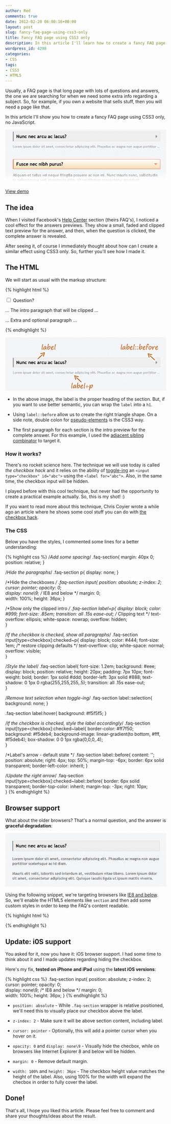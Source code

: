 ```yaml
---
author: Red
comments: true
date: 2012-02-20 06:00:16+00:00
layout: post
slug: fancy-faq-page-using-css3-only
title: Fancy FAQ page using CSS3 only
description: In this article I'll learn how to create a fancy FAQ page using CSS3 only, no JavaScript.
wordpress_id: 4298
categories:
- CSS
tags:
- CSS3
- HTML5
---
```


Usually, a FAQ page is that long page with lots of questions and answers, the one we are searching for when we need some extra info regarding a subject. So, for example, if you own a website that sells stuff, then you will need a page like that.

In this article I'll show you how to create a fancy FAQ page using CSS3 only, no JavaScript.

![](/dist/uploads/2012/02/css3-faq-page.png)

<!-- more -->

[View demo](/dist/uploads/2012/02/fancy-faq-page-using-css3-only-demo.html)

## The idea

When I visited Facebook's [Help Center](https://www.facebook.com/help/privacy/sharing-choices) section (theirs FAQ's), I noticed a cool effect for the answers previews. They show a small, faded and clipped text preview for the answer, and then, when the question is clicked, the complete answer is revealed.

After seeing it, of course I immediately thought about how can I create a similar effect using CSS3 only. So, further you'll see how I made it.

## The HTML

We will start as usual with the markup structure:

{% highlight html %}
<section class="faq-section">
    <input type="checkbox" id="q1">
    <label for="q1">Question?</label>           
    <p>... The intro paragraph that will be clipped ...</p>
    <p>... Extra and optional paragraph ...</p>   
</section>
{% endhighlight %}

![Faq markup](/dist/uploads/2012/02/fancy-faq-page-using-css3-only-markup.png)
	
  * In the above image, the label is the proper heading of the section. But, if you want to use better semantic, you can wrap the `label` into a `h1`.
	
  * Using `label::before` allow us to create the right triangle shape. On a side note, double colon for [pseudo-elements](/before-after-pseudo-elements) is the CSS3 way.
	
  * The first paragraph for each section is the intro preview for the complete answer. For this example, I used the [adjacent sibling combinator](http://www.w3.org/TR/css3-selectors/#adjacent-sibling-combinators) to target it.


### How it works?

There's no rocket science here. The technique we will use today is called _the checkbox hack_ and it relies on the ability of [toggle-ing](/web-usability-tips-for-your-website) an `<input type="checkbox" id="abc">` using the `<label for="abc">`. Also, in the same time, the checkbox input will be hidden.

I played before with this cool technique, but never had the opportunity to create a practical example actually. So, this is my shot! :)

If you want to read more about this technique, Chris Coyier wrote a while ago an article where he shows some cool stuff you can do with [the checkbox hack](http://css-tricks.com/the-checkbox-hack/).

### The CSS

Below you have the styles, I commented some lines for a better understanding:

{% highlight css %}
/*Add some spacing*/
.faq-section{
    margin: 40px 0;
        position: relative;
}

/*Hide the paragraphs*/
.faq-section p{
    display: none;
}   

/*Hide the checkboxes */
.faq-section input{
    position: absolute;
    z-index: 2;
    cursor: pointer;
    opacity: 0;         
    display: none\9; /* IE8 and below */
    margin: 0;          
    width: 100%;
    height: 36px;
}

/*Show only the clipped intro */
.faq-section label+p{
    display: block; 
    color: #999;
    font-size: .85em;
    transition: all .15s ease-out;
    /* Clipping text */
    text-overflow: ellipsis;
    white-space: nowrap;
    overflow: hidden;                       
}

/*If the checkbox is checked, show all paragraphs*/
.faq-section input[type=checkbox]:checked~p{
    display: block;
    color: #444;
    font-size: 1em;
    /* restore clipping defaults */
    text-overflow: clip; 
    white-space: normal;
    overflow: visible;  
}

/*Style the label*/
.faq-section label{
    font-size: 1.2em;
    background: #eee;
    display: block;
    position: relative;
        height: 20px;
    padding: 7px 10px;
    font-weight: bold;
    border: 1px solid #ddd;
    border-left: 3px solid #888;
    text-shadow: 0 1px 0 rgba(255,255,255,.5);
    transition: all .15s ease-out;          
}

/*Remove text selection when toggle-ing*/
.faq-section label::selection{
    background: none;
}

.faq-section label:hover{
    background: #f5f5f5;
}

/*If the checkbox is checked, style the label accordingly*/
.faq-section input[type=checkbox]:checked~label{
    border-color: #ff7f50;          
    background: #f5deb4;
    background-image: linear-gradient(to bottom, #fff, #f5deb4);
    box-shadow: 0 0 1px rgba(0,0,0,.4);             
}

/*Label's arrow - default state */
.faq-section label::before{
    content: '';
    position: absolute;
    right: 4px;
    top: 50%;
    margin-top: -6px;
    border: 6px solid transparent;
    border-left-color: inherit; 
}

/*Update the right arrow*/
.faq-section input[type=checkbox]:checked~label::before{
    border: 6px solid transparent;
    border-top-color: inherit;
    margin-top: -3px;
    right: 10px;    
}
{% endhighlight %} 


## Browser support

What about the older browsers? That's a normal question, and the answer is **graceful degradation**:

![Graceful degradation](/dist/uploads/2012/02/fancy-faq-page-graceful-degradation.png)

Using the following snippet, we're targeting browsers like [IE8 and below](/how-to-solve-common-ie-bugs). So, we'll enable the HTML5 elements like `section` and then add some custom styles in order to keep the FAQ's content readable.
    
{% highlight html %}
<!--[if lt IE 9]>
    <script src="http://html5shim.googlecode.com/svn/trunk/html5.js"></script>
    <style>
        .faq-section label,
        .faq-section label:hover{
            cursor: default;
            background: #eee;
        }        
        body .faq-section p{ /* Increase specificity */
            display: block;
            color: #444;
            font-size: 1em;
            text-overflow: clip; 
            white-space: normal;
            overflow: visible;              
        }
    </style>
<![endif]--> 
{% endhighlight %}

## Update: i0S support

You asked for it, now you have it: iOS browser support. I had some time to think about it and I made updates regarding hiding the checkbox.

Here's my fix, **tested on iPhone and iPad** using the **latest iOS versions**:

{% highlight css %}
.faq-section input{
    position: absolute; 
    z-index: 2;
    cursor: pointer;
    opacity: 0;         
    display: none\9; /* IE8 and below */
    margin: 0;          
    width: 100%;
    height: 36px;
}
{% endhighlight %}
	
  * `position: absolute` - While `.faq-section` wrapper is relative positioned, we'll need this to visually place our checkbox above the label.
	
  * `z-index: 2` - Make sure it will be above section content, including label.
	
  * `cursor: pointer` - Optionally, this will add a pointer cursor when you hover on it.
	
  * `opacity: 0` and `display: none\9` - Visually hide the checbox, while on browsers like Internet Explorer 8 and below will be hidden.
	
  * `margin: 0` - Remove default margin.
	
  * `width: 100%` and `height: 36px` - The checkbox height value matches the height of the label. Also, using 100% for the width will expand the checbox in order to fully cover the label.


## Done!


That's all, I hope you liked this article. Please feel free to comment and share your thoughts/ideas about the result.